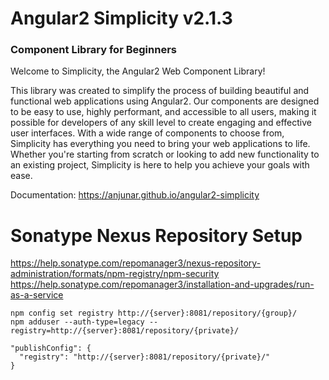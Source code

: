 # Angular2 Simplicity v2.1.3
### Component Library for Beginners

Welcome to Simplicity, the Angular2 Web Component Library! 

This library was created to simplify the process of building 
beautiful and functional web applications using Angular2.
Our components are designed to be easy to use, highly performant,
and accessible to all users, making it possible for developers
of any skill level to create engaging and effective user interfaces.
With a wide range of components to choose from, Simplicity 
has everything you need to bring your web applications to life. 
Whether you're starting from scratch or looking to add new 
functionality to an existing project, Simplicity is here to help 
you achieve your goals with ease.

Documentation: https://anjunar.github.io/angular2-simplicity

# Sonatype Nexus Repository Setup 
https://help.sonatype.com/repomanager3/nexus-repository-administration/formats/npm-registry/npm-security
https://help.sonatype.com/repomanager3/installation-and-upgrades/run-as-a-service

```
npm config set registry http://{server}:8081/repository/{group}/
npm adduser --auth-type=legacy --registry=http://{server}:8081/repository/{private}/
```
```  
"publishConfig": {
  "registry": "http://{server}:8081/repository/{private}/"
}
```

